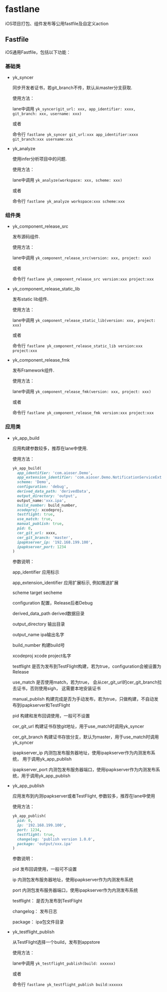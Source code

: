 # fastlane
iOS项目打包、组件发布等公用fastfile及自定义action

## Fastfile

iOS通用Fastfile，包括以下功能：

### 基础类

- yk_syncer 

	同步开发者证书，若git_branch不传，默认从master分支获取.

	使用方法：

	lane中调用 `yk_syncer(git_url: xxx, app_identifier: xxxx, git_branch: xxx, username: xxx) `

	或者

	命令行 `fastlane yk_syncer git_url:xxx app_identifier:xxxx git_branch:xxx username:xxx`

- yk_analyze 

	使用infer分析项目中的问题.

	使用方法： 

	lane中调用 `yk_analyze(workspace: xxx, scheme: xxx)`

	或者

	命令行 `fastlane yk_analyze workspace:xxx scheme:xxx`

### 组件类

- yk_component_release_src 

	发布源码组件.

	使用方法：

	lane中调用 `yk_component_release_src(version: xxx, project: xxx)`

	或者

	命令行 `fastlane yk_component_release_src version:xxx project:xxx`

- yk_component_release_static_lib 

	发布static lib组件.

	使用方法：

	lane中调用 `yk_component_release_static_lib(version: xxx, project: xxx)`

	或者

	命令行 `fastlane yk_component_release_static_lib version:xxx project:xxx`

- yk_component_release_fmk 

	发布Framework组件.

	使用方法：

	lane中调用 `yk_component_release_fmk(version: xxx, project: xxx)`

	或者

	命令行 `fastlane yk_component_release_fmk version:xxx project:xxx`

### 应用类

- yk_app_build 

	应用构建参数较多，推荐在lane中使用.

	使用方法：

	```ruby
    yk_app_build(
      app_identifier: 'com.aioser.Demo',
      app_extension_identifier: 'com.aioser.Demo.NotificationServiceExtension',
      scheme: 'Demo',
      configuration: 'debug',
      derived_data_path: 'derivedData',
      output_directory: 'output',
      output_name:'xxx.ipa',
      build_number: build_number,
      xcodeproj: xcodeproj,
      testflight: true,
      use_match: true,
      manual_publish: true,
      pid: 0,
      cer_git_url: xxxx,
      cer_git_branch: 'master',
      ipapkserver_ip: '192.168.199.100',
      ipapkserver_port: 1234
    )
	```

	参数说明：

	app_identifier 应用标示

	app_extension_identifier 应用扩展标示, 例如推送扩展

	scheme target secheme

	configuration 配置，Release后者Debug

	derived_data_path derived数据目录

	output_directory 输出目录

	output_name ipa输出名字

	build_number 构建build号

	xcodeproj xcode project名字

	testflight 是否为发布到TestFlight构建，若为true，configuration会被设置为Release

	use_match 是否使用match，若为true， 会从cer_git_url的cer_git_branch拉去证书，否则使用sigh， 这需要本地安装证书

	manual_publish 构建完成是否为手动发布，若为true，只做构建，不自动发布到ipapkserver和TestFlight

	pid 构建和发布回调使用，一般可不设置

	cer_git_url 构建证书存放git地址，用于use_match时调用yk_syncer

	cer_git_branch 构建证书存放分支，默认为master，用于use_match时调用yk_syncer

	ipapkserver_ip 内测包发布服务器地址，使用ipapkserver作为内测发布系统， 用于调用yk_app_publish

	ipapkserver_port 内测包发布服务器端口，使用ipapkserver作为内测发布系统，用于调用yk_app_publish

- yk_app_publish 

	应用发布到内测ipapkserver或者TestFlight, 参数较多，推荐在lane中使用

	使用方法：
	```ruby
	yk_app_publish(
      pid: 0,
      ip: '192.168.199.100',
      port: 1234,
      testflight: true, 
      changelog: 'publish version 1.0.0',
      package: 'output/xxx.ipa' 
    )
    ```

    参数说明：

	pid 发布回调使用，一般可不设置

	ip 内测包发布服务器地址，使用ipapkserver作为内测发布系统

	port 内测包发布服务器端口，使用ipapkserver作为内测发布系统

	testflight： 是否为发布到TestFlight

	changelog： 发布日志

	package： ipa包文件目录


- yk_testflight_publish

	从TestFlight选择一个build，发布到appstore

	使用方法：

	lane中调用 `yk_testflight_publish(build: xxxxxx)`

	或者

	命令行 `fastlane yk_testflight_publish build:xxxxxx`
	

